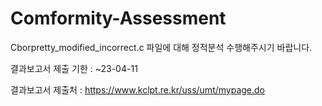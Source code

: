 # Comformity-Assessment

Cborpretty_modified_incorrect.c 파일에 대해 정적분석 수행해주시기 바랍니다.

결과보고서 제출 기한 : ~23-04-11

결과보고서 제출처 : https://www.kclpt.re.kr/uss/umt/mypage.do

